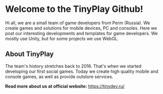 # Welcome to the TinyPlay Github!
Hi all, we are a small team of game developers from Perm (Russia). We create games and solutions for mobile devices, PC and consoles.
Here we post our interesting developments and templates for game developers. We mostly use Unity, but for some projects we use WebGL.

## About TinyPlay
The team's history stretches back to 2016. That's when we started developing our first social games. Today we create high quality mobile and console games, as well as provide outstore services.

<b>Read more about us at official website:</b>
https://tinydev.ru/
